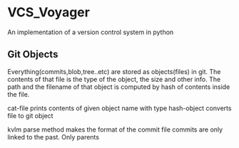 # VCS_Voyager

An implementation of a version control system in python

## Git Objects

Everything(commits,blob,tree..etc) are stored as objects(files) in git. The contents of that file is the type of the object, the size and other info. The path and the filename of that object is computed by hash of contents inside the file.

cat-file prints contents of given object name with type
hash-object converts file to git object

kvlm parse method makes the format of the commit file
commits are only linked to the past. Only parents
